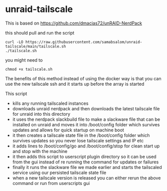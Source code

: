 # unraid-tailscale

This is based on https://github.com/dmacias72/unRAID-NerdPack


this should pull and run the script
```
curl -LO https://raw.githubusercontent.com/samabsalom/unraid-tailscale/main/tailscale.sh
./tailscale.sh
```

you might need to
```
chmod +x tailscale.sh
```

The benefits of this method instead of using the docker way is that you can use the new tailscale ssh and it starts up before the array is started 

This script 
- kills any running tailscaled instances
- downloads unraid nerdpack and then downloads the latest tailscale file for unraid into this directory 
- it uses the nerdpack slackbuild file to make a slackware file that can be installed on unraid and moves it into /boot/config folder which survives updates and allows for quick startup on machine boot
- it then creates a tailscale state file in the /boot/config folder which survives updates so you never lose tailscale settings and IP etc
- it adds lines to /boot/config/go and /boot/config/stop for clean start up and stop with the machine 
- it then adds this script to userscript plugin directory so it can be used from the gui instead of re running the command for updates or failures
- finally it runs the slackware file we made earlier and starts the tailscaled service using our persisted tailscale state file 
- when a new tailscale version is released you can either rerun the above command or run from userscripts gui
